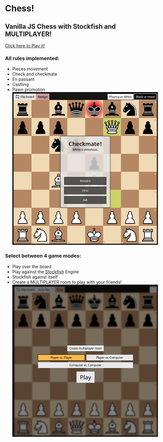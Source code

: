 # Chess!
## Vanilla JS Chess with Stockfish and MULTIPLAYER!
[Click here to Play it!](https://vorak-chess.herokuapp.com/)
### All rules implemented:
 * Pieces movement
 * Check and checkmate
 * En passant
 * Castling
 * Pawn promotion
 ![Checkmate Screenshot](/screenshots/checkmate.png)
### Select between 4 game modes:
 * Play over the board
 * Play against the [Stockfish](https://github.com/nmrugg/stockfish.js/) Engine
 * Stockfish against itself
 * Create a MULTIPLAYER room to play with your friends!
![Game mode Screenshot](/screenshots/gamemode.png)